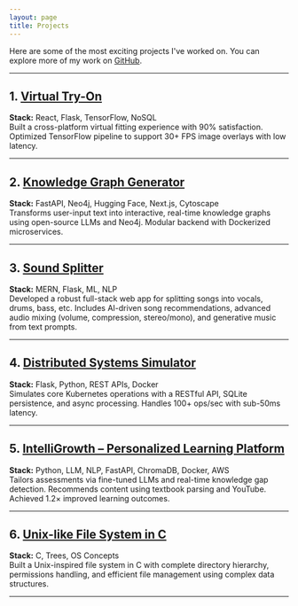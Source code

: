 ```yaml
---
layout: page
title: Projects
---
```


Here are some of the most exciting projects I've worked on. You can explore more of my work on [GitHub](https://github.com/OmkarKashyap).

---

## 1. [Virtual Try-On](https://github.com/OmkarKashyap/LookBook)

**Stack:** React, Flask, TensorFlow, NoSQL  
Built a cross-platform virtual fitting experience with 90% satisfaction. Optimized TensorFlow pipeline to support 30+ FPS image overlays with low latency.

---

## 2. [Knowledge Graph Generator](https://github.com/OmkarKashyap/Auto-Reason)

**Stack:** FastAPI, Neo4j, Hugging Face, Next.js, Cytoscape  
Transforms user-input text into interactive, real-time knowledge graphs using open-source LLMs and Neo4j. Modular backend with Dockerized microservices.

---

## 3. [Sound Splitter](https://github.com/OmkarKashyap/sound-splitter)

**Stack:** MERN, Flask, ML, NLP  
Developed a robust full-stack web app for splitting songs into vocals, drums, bass, etc. Includes AI-driven song recommendations, advanced audio mixing (volume, compression, stereo/mono), and generative music from text prompts.

---

## 4. [Distributed Systems Simulator](https://github.com/OmkarKashyap/KubernetesKubesim)

**Stack:** Flask, Python, REST APIs, Docker  
Simulates core Kubernetes operations with a RESTful API, SQLite persistence, and async processing. Handles 100+ ops/sec with sub-50ms latency.

---

## 5. [IntelliGrowth – Personalized Learning Platform](https://github.com/OmkarKashyap/intelligrowth-backend/tree/main)

**Stack:** Python, LLM, NLP, FastAPI, ChromaDB, Docker, AWS  
Tailors assessments via fine-tuned LLMs and real-time knowledge gap detection. Recommends content using textbook parsing and YouTube. Achieved 1.2× improved learning outcomes.

---

## 6. [Unix-like File System in C ](https://github.com/OmkarKashyap/FileSystem)

**Stack:** C, Trees, OS Concepts  
Built a Unix-inspired file system in C with complete directory hierarchy, permissions handling, and efficient file management using complex data structures.

---
